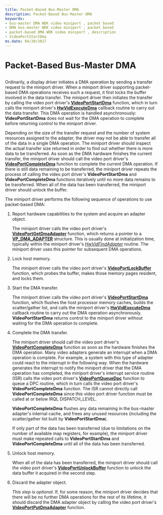 ```yaml
---
title: Packet-Based Bus-Master DMA
description: Packet-Based Bus-Master DMA
keywords:
- bus-master DMA WDK video miniport , packet based
- DMA bus-master WDK video miniport , packet based
- packet-based DMA WDK video miniport , description
- VideoPortStartDma
ms.date: 04/20/2017
---
```


# Packet-Based Bus-Master DMA


## <span id="ddk_packet_based_bus_master_dma_gg"></span><span id="DDK_PACKET_BASED_BUS_MASTER_DMA_GG"></span>


Ordinarily, a display driver initiates a DMA operation by sending a transfer request to the miniport driver. When a miniport driver supporting packet-based DMA operations receives such a request, it first locks the buffer involved in the data transfer. The miniport driver then initiates the transfer by calling the video port driver's [**VideoPortStartDma**](/windows-hardware/drivers/ddi/video/nf-video-videoportstartdma) function, which in turn calls the miniport driver's [**HwVidExecuteDma**](/windows-hardware/drivers/ddi/video/nc-video-pexecute_dma) callback routine to carry out the data transfer. This DMA operation is handled asynchronously: **VideoPortStartDma** does not wait for the DMA operation to complete before returning control to the miniport driver.

Depending on the size of the transfer request and the number of system resources assigned to the adapter, the driver may not be able to transfer all of the data in a single DMA operation. The miniport driver should inspect the actual transfer size returned in order to find out whether there is more data to be transferred. As soon as the DMA hardware finishes the current transfer, the miniport driver should call the video port driver's [**VideoPortCompleteDma**](/windows-hardware/drivers/ddi/video/nf-video-videoportcompletedma) function to complete the current DMA operation. If there is still data remaining to be transferred, the miniport driver repeats the process of calling the video port driver's **VideoPortStartDma** and **VideoPortCompleteDma** functions iteratively until no more data remains to be transferred. When all of the data has been transferred, the miniport driver should unlock the buffer.

The miniport driver performs the following sequence of operations to use packet-based DMA:

1.  Report hardware capabilities to the system and acquire an adapter object.

    The miniport driver calls the video port driver's [**VideoPortGetDmaAdapter**](/windows-hardware/drivers/ddi/video/nf-video-videoportgetdmaadapter) function, which returns a pointer to a [**VP\_DMA\_ADAPTER**](/previous-versions/ff570570(v=vs.85)) structure. This is usually done at initialization time, typically within the miniport driver's [*HwVidFindAdapter*](/windows-hardware/drivers/ddi/video/nc-video-pvideo_hw_find_adapter) routine. The miniport driver uses this pointer for subsequent DMA operations.

2.  Lock host memory.

    The miniport driver calls the video port driver's [**VideoPortLockBuffer**](/windows-hardware/drivers/ddi/video/nf-video-videoportlockbuffer) function, which probes the buffer, makes those memory pages resident, and locks them.

3.  Start the DMA transfer.

    The miniport driver calls the video port driver's [**VideoPortStartDma**](/windows-hardware/drivers/ddi/video/nf-video-videoportstartdma) function, which flushes the host processor memory caches, builds the scatter/gather list, and calls the miniport driver's [**HwVidExecuteDma**](/windows-hardware/drivers/ddi/video/nc-video-pexecute_dma) callback routine to carry out the DMA operation asynchronously. **VideoPortStartDma** returns control to the miniport driver without waiting for the DMA operation to complete.

4.  Complete the DMA transfer.

    The miniport driver should call the video port driver's [**VideoPortCompleteDma**](/windows-hardware/drivers/ddi/video/nf-video-videoportcompletedma) function as soon as the hardware finishes the DMA operation. Many video adapters generate an interrupt when a DMA operation is complete. For example, a system with this type of adapter could react to the interrupt in the following way. When the hardware generates the interrupt to notify the miniport driver that the DMA operation has completed, the miniport driver's interrupt service routine (ISR) calls the video port driver's [**VideoPortQueueDpc**](/windows-hardware/drivers/ddi/video/nf-video-videoportqueuedpc) function to queue a DPC routine, which in turn calls the video port driver's **VideoPortCompleteDma** function. The ISR cannot directly call **VideoPortCompleteDma** since this video port driver function must be called at or below IRQL DISPATCH\_LEVEL.

    **VideoPortCompleteDma** flushes any data remaining in the bus-master adapter's internal cache, and frees any unused resources (including the scatter/gather list built by **VideoPortStartDma**).

    If only part of the data has been transferred (due to limitations on the number of available map registers, for example), the miniport driver must make repeated calls to **VideoPortStartDma** and **VideoPortCompleteDma** until all of the data has been transferred.

5.  Unlock host memory.

    When all of the data has been transferred, the miniport driver should call the video port driver's [**VideoPortUnlockBuffer**](/windows-hardware/drivers/ddi/video/nf-video-videoportunlockbuffer) function to unlock the data buffer it acquired in the second step.

6.  Discard the adapter object.

    *This step is optional*. If, for some reason, the miniport driver decides that there will be no further DMA operations for the rest of its lifetime, it should discard the DMA adapter object by calling the video port driver's [**VideoPortPutDmaAdapter**](/windows-hardware/drivers/ddi/video/nf-video-videoportputdmaadapter) function.

 

